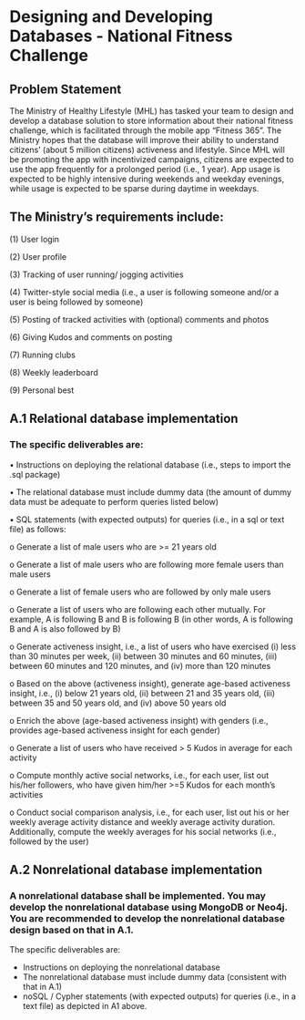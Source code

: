 # Designing and Developing Databases - National Fitness Challenge
## Problem Statement
The Ministry of Healthy Lifestyle (MHL) has tasked your team to design and develop a database solution to store information about their national fitness challenge, which is facilitated through the mobile app “Fitness 365”. The Ministry hopes that the database will improve their ability to understand citizens’ (about 5 million citizens) activeness and lifestyle. Since MHL will be promoting the app with incentivized campaigns, citizens are expected to use the app frequently for a prolonged period (i.e., 1 year). App usage is expected to be highly intensive during weekends and weekday evenings, while usage is expected to be sparse during daytime in weekdays.

## The Ministry’s requirements include:

(1)	User login

(2)	User profile

(3)	Tracking of user running/ jogging activities

(4)	Twitter-style social media (i.e., a user is following someone and/or a user is being followed by someone)

(5)	Posting of tracked activities with (optional) comments and photos

(6)	Giving Kudos and comments on posting

(7)	Running clubs 

(8)	Weekly leaderboard

(9)	Personal best


## A.1 Relational database implementation

### The specific deliverables are:

•	Instructions on deploying the relational database (i.e., steps to import the .sql package)

•	The relational database must include dummy data (the amount of dummy data must be adequate to perform queries listed below)

•	SQL statements (with expected outputs) for queries (i.e., in a sql or text file) as follows:

o	Generate a list of male users who are >= 21 years old

o	Generate a list of male users who are following more female users than male users

o	Generate a list of female users who are followed by only male users

o	Generate a list of users who are following each other mutually. For example, A is following B and B is following B (in other words, A is following B and A is also followed by B)

o	Generate activeness insight, i.e., a list of users who have exercised (i) less than 30 minutes per week, (ii) between 30 minutes and 60 minutes, (iii) between 60 minutes and 120 minutes, and (iv) more than 120 minutes

o	Based on the above (activeness insight), generate age-based activeness insight, i.e., (i) below 21 years old, (ii) between 21 and 35 years old, (iii) between 35 and 50 years old, and (iv) above 50 years old

o	Enrich the above (age-based activeness insight) with genders (i.e., provides age-based activeness insight for each gender)

o	Generate a list of users who have received > 5 Kudos in average for each activity

o	Compute monthly active social networks, i.e., for each user, list out his/her followers, who have given him/her >=5 Kudos for each month’s activities

o	Conduct social comparison analysis, i.e., for each user, list out his or her weekly average activity distance and weekly average activity duration. Additionally, compute the weekly averages for his social networks (i.e., followed by the user)

## A.2 Nonrelational database implementation

### A nonrelational database shall be implemented. You may develop the nonrelational database using MongoDB or Neo4j. You are recommended to develop the nonrelational database design based on that in A.1.

The specific deliverables are:

-	Instructions on deploying the nonrelational database 
-	The nonrelational database must include dummy data (consistent with that in A.1)
-	noSQL / Cypher statements (with expected outputs) for queries (i.e., in a text file) as depicted in A1 above.
